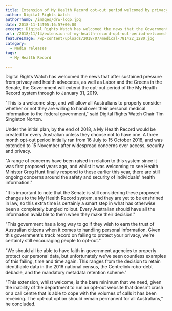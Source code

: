 ```yaml
---
title: Extension of My Health Record opt-out period welcomed by privacy advocates
author: Digital Rights Watch
authorThumb: /images/drw-logo.jpg
date: 2018-11-14T05:16:57+00:00
excerpt: Digital Rights Watch has welcomed the news that the Government will extend the opt-out period of the My Health Record system through to January 31, 2019.
url: /2018/11/14/extension-of-my-health-record-opt-out-period-welcomed-by-privacy-advocates/
featureImage: /wp-content/uploads/2018/07/medical-781422_1280.jpg
category:
  - Media releases
tags:
  - My Health Record

---
```

Digital Rights Watch has welcomed the news that after sustained pressure from privacy and health advocates, as well as Labor and the Greens in the Senate, the Government will extend the opt-out period of the My Health Record system through to January 31, 2019.


"This is a welcome step, and will allow all Australians to properly consider whether or not they are willing to hand over their personal medical information to the federal government," said Digital Rights Watch Chair Tim Singleton Norton.


Under the initial plan, by the end of 2018, a My Health Record would be created for every Australian unless they choose not to have one. A three month opt-out period initially ran from 16 July to 15 October 2018, and was extended to 15 November after widespread concerns over access, security and privacy.


"A range of concerns have been raised in relation to this system since it was first proposed years ago, and whilst it was welcoming to see Health Minister Greg Hunt finally respond to these earlier this year, there are still ongoing concerns around the safety and security of individuals' health information."


"It is important to note that the Senate is still considering these proposed changes to the My Health Record system, and they are yet to be enshrined in law, so this extra time is certainly a smart step in what has otherwise been a completely bungled rollout. Every Australian should have all the information available to them when they make their decision."


"This government has a long way to go if they wish to earn the trust of Australian citizens when it comes to handling personal information. Given this government's track record on failing to protect your privacy, we're certainly still encouraging people to opt-out."


"We should all be able to have faith in government agencies to properly protect our personal data, but unfortunately we&#8217;ve seen countless examples of this failing, time and time again. This ranges from the decision to retain identifiable data in the 2016 national census, the Centrelink robo-debt debacle, and the mandatory metadata retention scheme."


"This extension, whilst welcome, is the bare minimum that we need, given the inability of the department to run an opt-out website that doesn't crash or a call centre that is able to cope with the volumes of calls it has been receiving. The opt-out option should remain permanent for all Australians," he concluded.
